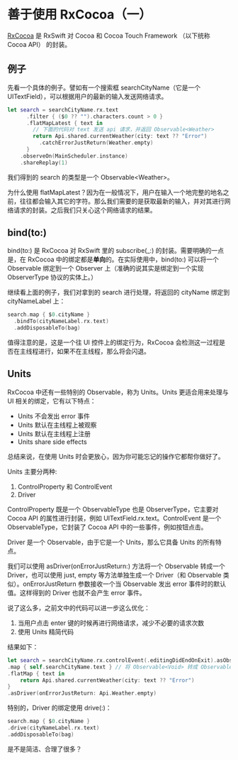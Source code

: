# 善于使用 RxCocoa（一）

[RxCocoa](https://github.com/ReactiveX/RxSwift/tree/master/RxCocoa) 是 RxSwift 对 Cocoa 和 Cocoa Touch Framework （以下统称 Cocoa API） 的封装。

## 例子
先看一个具体的例子。譬如有一个搜索框 searchCityName（它是一个 UITextField），可以根据用户的最新的输入发送网络请求。

```swift
let search = searchCityName.rx.text
	  .filter { ($0 ?? "").characters.count > 0 }
	  .flatMapLatest { text in
		// 下面的代码对 text 发送 api 请求，并返回 Observable<Weather>
		return Api.shared.currentWeather(city: text ?? "Error")
		  .catchErrorJustReturn(Weather.empty)
	  }
    .observeOn(MainScheduler.instance)
    .shareReplay(1) 
```

我们得到的 search 的类型是一个 Observable\<Weather\>。
  
为什么使用 flatMapLatest？因为在一般情况下，用户在输入一个地完整的地名之前，往往都会输入其它的字符。那么我们需要的是获取最新的输入，并对其进行网络请求的封装。之后我们只关心这个网络请求的结果。

## bind(to:)
bind(to:) 是 RxCocoa 对 RxSwift 里的 subscribe(\_:) 的封装。需要明确的一点是，在 RxCocoa 中的绑定都是**单向**的。在实际使用中，bind(to:) 可以将一个 Observable 绑定到一个 Observer 上（准确的说其实是绑定到一个实现 ObserverType 协议的实体上。）

继续看上面的例子，我们对拿到的 search 进行处理，将返回的 cityName 绑定到 cityNameLabel 上：

```swift
search.map { $0.cityName }
  .bindTo(cityNameLabel.rx.text)
  .addDisposableTo(bag)
```

值得注意的是，这是一个往 UI 控件上的绑定行为，RxCocoa 会检测这一过程是否在主线程进行，如果不在主线程，那么将会闪退。

## Units

RxCocoa 中还有一些特别的 Observable，称为 Units。Units 更适合用来处理与 UI 相关的绑定，它有以下特点：

- Units 不会发出 error 事件
- Units 默认在主线程上被观察
- Units 默认在主线程上注册
- Units share side effects

总结来说，在使用 Units 时会更放心，因为你可能忘记的操作它都帮你做好了。

Units 主要分两种:

1. ControlProperty 和 ControlEvent 
2. Driver

ControlProperty 既是一个 ObservableType 也是 ObserverType，它主要对 Cocoa API 的属性进行封装，例如 UITextField.rx.text。ControlEvent 是一个 ObservableType，它封装了 Cocoa API 中的一些事件，例如按钮点击。

Driver 是一个 Observable，由于它是一个 Units，那么它具备 Units 的所有特点。

我们可以使用 asDriver(onErrorJustReturn:) 方法将一个 Observable 转成一个 Driver，也可以使用 just, empty 等方法单独生成一个 Driver（和 Observable 类似）。onErrorJustReturn 参数接收一个当 Observable 发出 error 事件时的默认值。这样得到的 Driver 也就不会产生 error 事件。

说了这么多，之前文中的代码可以进一步这么优化：

1. 当用户点击 enter 键的时候再进行网络请求，减少不必要的请求次数
2. 使用 Units 精简代码

结果如下：

```swift
let search = searchCityName.rx.controlEvent(.editingDidEndOnExit).asObservable()
.map { self.searchCityName.text } // 将 Observable<Void> 转成 Observable<String?>
.flatMap { text in 
    return Api.shared.currentWeather(city: text ?? "Error")
}
.asDriver(onErrorJustReturn: Api.Weather.empty)
```

特别的，Driver 的绑定使用 drive(:)：
```swift
search.map { $0.cityName }
.drive(cityNameLabel.rx.text)
.addDisposableTo(bag)
```

是不是简洁、合理了很多？











